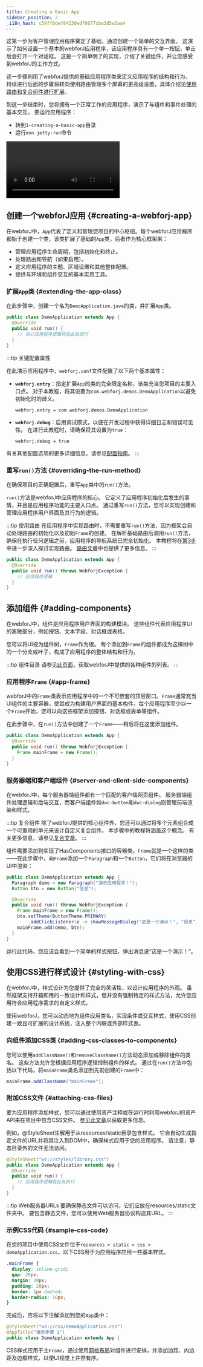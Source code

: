 ```yaml
---
title: Creating a Basic App
sidebar_position: 2
_i18n_hash: c59ff0def84230ed79877cba3d5e5aa4
---
```

这第一步为客户管理应用程序奠定了基础，通过创建一个简单的交互界面。 这演示了如何设置一个基本的webforJ应用程序，该应用程序具有一个单一按钮，单击后会打开一个对话框。 这是一个简单明了的实现，介绍了关键组件，并让您感受到webforJ的工作方式。

这一步骤利用了webforJ提供的基础应用程序类来定义应用程序的结构和行为。 持续进行后面的步骤将转向使用路由管理多个屏幕的更高级设置，具体介绍见[使用路由和复合组件进行扩展](./scaling-with-routing-and-composites)。

到这一步结束时，您将拥有一个正常工作的应用程序，演示了与组件和事件处理的基本交互。 要运行应用程序：

- 转到`1-creating-a-basic-app`目录
- 运行`mvn jetty:run`命令

<div class="videos-container">
  <video controls>
    <source src="https://cdn.webforj.com/webforj-documentation/video/tutorials/creating-a-basic-app.mp4" type="video/mp4"/>
  </video>
</div>

## 创建一个webforJ应用 {#creating-a-webforj-app}

在webforJ中，`App`代表了定义和管理您项目的中心枢纽。每个webforJ应用程序都始于创建一个类，该类扩展了基础的`App`类，后者作为核心框架来：

- 管理应用程序生命周期，包括初始化和终止。
- 处理路由和导航（如果启用）。
- 定义应用程序的主题、区域设置和其他整体配置。
- 提供与环境和组件交互的基本实用工具。

### 扩展`App`类 {#extending-the-app-class}

在此步骤中，创建一个名为`DemoApplication.java`的类，并扩展`App`类。

```java title="DemoApplication.java"
public class DemoApplication extends App {
  @Override
  public void run() {
    // 核心应用程序逻辑将在此处进行
  }
}
```

:::tip 关键配置属性

在此演示应用程序中，`webforj.conf`文件配置了以下两个基本属性：

- **`webforj.entry`**：指定扩展`App`的类的完全限定名称，该类充当您项目的主要入口点。 对于本教程，将其设置为`com.webforj.demos.DemoApplication`以避免初始化时的歧义。
  ```hocon
  webforj.entry = com.webforj.demos.DemoApplication
  ```
- **`webforj.debug`**：启用调试模式，以便在开发过程中获得详细日志和错误可见性。 在进行此教程时，请确保将其设置为`true`：
  ```hocon
  webforj.debug = true
  ```

有关其他配置选项的更多详细信息，请参见[配置指南](../../configuration/overview)。
:::

### 重写`run()`方法 {#overriding-the-run-method}

在确保项目的正确配置后，重写`App`类中的`run()`方法。

`run()`方法是webforJ中应用程序的核心。 它定义了应用程序初始化后发生的事情，并且是应用程序功能的主要入口点。 通过重写`run()`方法，您可以实现创建和管理应用程序用户界面及其行为的逻辑。

:::tip 使用路由
在应用程序中实现路由时，不需要重写`run()`方法，因为框架会自动处理路由的初始化以及初始`Frame`的创建。 在解析基础路由后调用`run()`方法，确保在执行任何逻辑之前，应用程序的导航系统已完全初始化。 本教程将在[第3步](scaling-with-routing-and-composites)中进一步深入探讨实现路由。 [路由文章](../../routing/overview)中也提供了更多信息。
:::

```java title="DemoApplication.java"
public class DemoApplication extends App {
  @Override
  public void run() throws WebforjException {
    // 应用程序逻辑
  }
}
```

## 添加组件 {#adding-components}

在webforJ中，组件是应用程序用户界面的构建模块。 这些组件代表应用程序UI的离散部分，例如按钮、文本字段、对话框或表格。

您可以将UI视为组件树，`Frame`作为根。 每个添加到`Frame`的组件都成为这棵树中的一个分支或叶子，构成了应用程序的整体结构和行为。

:::tip 组件目录
请参见[此页面](../../components/overview)，获取webforJ中提供的各种组件的列表。
:::

### 应用程序`Frame` {#app-frame}

webforJ中的`Frame`类表示应用程序中的一个不可嵌套的顶层窗口。`Frame`通常充当UI组件的主要容器，使其成为构建用户界面的基本构件。每个应用程序至少以一个`Frame`开始，您可以向这些框架添加按钮、对话框或表单等组件。

在此步骤中，在`run()`方法中创建了一个`Frame`——稍后将在这里添加组件。

```java title="DemoApplication.java"
public class DemoApplication extends App {
  @Override
  public void run() throws WebforjException {
    Frame mainFrame = new Frame();
  }
}
```

### 服务器端和客户端组件 {#server-and-client-side-components}

在webforJ中，每个服务器端组件都有一个匹配的客户端网页组件。 服务器端组件处理逻辑和后端交互，而客户端组件如`dwc-button`和`dwc-dialog`则管理前端渲染和样式。

:::tip 复合组件
除了webforJ提供的核心组件外，您还可以通过将多个元素组合成一个可重用的单元来设计自定义复合组件。 本步骤中的教程将涵盖这个概念。 有关更多信息，请参见[复合文章](../../building-ui/composite-components)。
:::

组件需要添加到实现了<JavadocLink type="foundation" location="com/webforj/concern/HasComponents" code='true' >HasComponents</JavadocLink>接口的容器类。`Frame`就是一个这样的类——在此步骤中，向`Frame`添加一个`Paragraph`和一个`Button`，它们将在浏览器的UI中渲染：

```java title="DemoApplication.java"
public class DemoApplication extends App {
  Paragraph demo = new Paragraph("演示应用程序！");
  Button btn = new Button("信息");

  @Override
  public void run() throws WebforjException {
    Frame mainFrame = new Frame();
    btn.setTheme(ButtonTheme.PRIMARY)
        .addClickListener(e -> showMessageDialog("这是一个演示！", "信息"));
    mainFrame.add(demo, btn);
  }
}
```

运行此代码，您应该会看到一个简单的样式按钮，弹出消息说“这是一个演示！”。

## 使用CSS进行样式设计 {#styling-with-css}

在webforJ中，样式设计为您提供了完全的灵活性，以设计应用程序的外观。 虽然框架支持开箱即用的一致设计和样式，但并没有强制特定的样式方法，允许您应用符合应用程序需求的自定义样式。

使用webforJ，您可以动态地为组件应用类名，实现条件或交互样式，使用CSS创建一致且可扩展的设计系统，注入整个内联或外部样式表。

### 向组件添加CSS类 {#adding-css-classes-to-components}

您可以使用`addClassName()`和`removeClassName()`方法动态添加或移除组件的类名。 这些方法允许您根据应用程序逻辑控制组件的样式。 通过在`run()`方法中包括以下代码，将`mainFrame`类名添加到先前创建的`Frame`中：

```java
mainFrame.addClassName("mainFrame");
```

### 附加CSS文件 {#attaching-css-files}

要为应用程序添加样式，您可以通过使用资产注释或在运行时利用webforJ的<JavadocLink type="foundation" location="com/webforj/Page">资产API</JavadocLink>来在项目中包含CSS文件。 [参见此文章](../../managing-resources/importing-assets)以获取更多信息。

例如，@StyleSheet注解用于从resources/static目录包含样式。 它会自动生成指定文件的URL并将其注入到DOM中，确保样式应用于您的应用程序。 请注意，静态目录外的文件无法访问。

```java title="DemoApplication.java"
@StyleSheet("ws://styles/library.css")
public class DemoApplication extends App {
  @Override
  public void run() {
    // 应用程序逻辑在此处执行
  }
}
```
:::tip Web服务器URLs
要确保静态文件可以访问，它们应放在resources/static文件夹中。 要包含静态文件，您可以使用Web服务器协议构造其URL。
:::

### 示例CSS代码 {#sample-css-code}

在您的项目中使用CSS文件位于`resources > static > css > demoApplication.css`，以下CSS用于为应用程序应用一些基本样式。

```css
.mainFrame {
  display: inline-grid;
  gap: 20px;
  margin: 20px;
  padding: 20px;
  border: 1px dashed;
  border-radius: 10px;
}
```

完成后，应将以下注解添加到您的`App`类中：

```java title="DemoApplication.java"
@StyleSheet("ws://css/demoApplication.css")
@AppTitle("演示步骤 1")
public class DemoApplication extends App {
```

CSS样式应用于主`Frame`，通过使用[网格布局](https://developer.mozilla.org/en-US/docs/Web/CSS/CSS_grid_layout)对组件进行安排，并添加边距、内边距及边框样式，以使UI视觉上井然有序。
